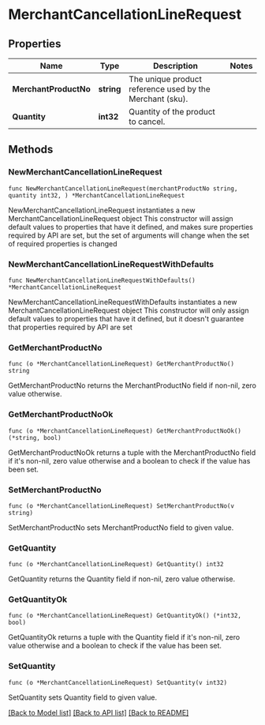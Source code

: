 # MerchantCancellationLineRequest

## Properties

Name | Type | Description | Notes
------------ | ------------- | ------------- | -------------
**MerchantProductNo** | **string** | The unique product reference used by the Merchant (sku). | 
**Quantity** | **int32** | Quantity of the product to cancel. | 

## Methods

### NewMerchantCancellationLineRequest

`func NewMerchantCancellationLineRequest(merchantProductNo string, quantity int32, ) *MerchantCancellationLineRequest`

NewMerchantCancellationLineRequest instantiates a new MerchantCancellationLineRequest object
This constructor will assign default values to properties that have it defined,
and makes sure properties required by API are set, but the set of arguments
will change when the set of required properties is changed

### NewMerchantCancellationLineRequestWithDefaults

`func NewMerchantCancellationLineRequestWithDefaults() *MerchantCancellationLineRequest`

NewMerchantCancellationLineRequestWithDefaults instantiates a new MerchantCancellationLineRequest object
This constructor will only assign default values to properties that have it defined,
but it doesn't guarantee that properties required by API are set

### GetMerchantProductNo

`func (o *MerchantCancellationLineRequest) GetMerchantProductNo() string`

GetMerchantProductNo returns the MerchantProductNo field if non-nil, zero value otherwise.

### GetMerchantProductNoOk

`func (o *MerchantCancellationLineRequest) GetMerchantProductNoOk() (*string, bool)`

GetMerchantProductNoOk returns a tuple with the MerchantProductNo field if it's non-nil, zero value otherwise
and a boolean to check if the value has been set.

### SetMerchantProductNo

`func (o *MerchantCancellationLineRequest) SetMerchantProductNo(v string)`

SetMerchantProductNo sets MerchantProductNo field to given value.


### GetQuantity

`func (o *MerchantCancellationLineRequest) GetQuantity() int32`

GetQuantity returns the Quantity field if non-nil, zero value otherwise.

### GetQuantityOk

`func (o *MerchantCancellationLineRequest) GetQuantityOk() (*int32, bool)`

GetQuantityOk returns a tuple with the Quantity field if it's non-nil, zero value otherwise
and a boolean to check if the value has been set.

### SetQuantity

`func (o *MerchantCancellationLineRequest) SetQuantity(v int32)`

SetQuantity sets Quantity field to given value.



[[Back to Model list]](../README.md#documentation-for-models) [[Back to API list]](../README.md#documentation-for-api-endpoints) [[Back to README]](../README.md)


